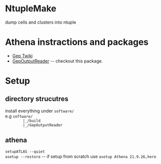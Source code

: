 # NtupleMake
dump cells and clusters into ntuple

# Athena instractions and packages  

- [Gep Twiki](https://twiki.cern.ch/twiki/bin/viewauth/Atlas/GlobalTriggerPerformance)  
- [GepOutputReader](https://gitlab.cern.ch/yabulait/gep-output-reader) -- checkout this package.

# Setup  
## directory strucutres   
install everything under `software/`  
e.g `software/`  
    `        |_/build`  
    `        |_/GepOutputReader`

## athena  
`setupATLAS --quiet`  
`asetup --restore` -- if setup from scratch use `asetup Athena 21.9.26,here`  




